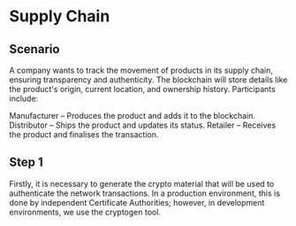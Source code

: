# Supply Chain

## Scenario

A company wants to track the movement of products in its supply chain, ensuring transparency and authenticity. The blockchain will store details like the product's origin, current location, and ownership history. Participants include:

Manufacturer – Produces the product and adds it to the blockchain.
Distributor – Ships the product and updates its status.
Retailer – Receives the product and finalises the transaction.


## Step 1
Firstly, it is necessary to generate the crypto material that will be used to authenticate the network transactions. In a production environment, this is done by independent Certificate Authorities; however, in development environments, we use the cryptogen tool.


